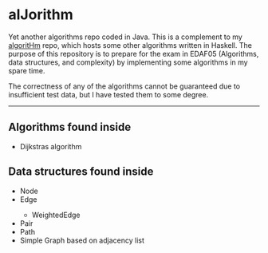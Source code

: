 # alJorithm
Yet another algorithms repo coded in Java. This is a complement to my [algoritHm](https://www.github.com/mikael-ros/algorithm) repo, which hosts some other algorithms written in Haskell. The purpose of this repository is to prepare for the exam in EDAF05 (Algorithms, data structures, and complexity) by implementing some algorithms in my spare time.

The correctness of any of the algorithms cannot be guaranteed due to insufficient test data, but I have tested them to some degree.

---

## Algorithms found inside
- Dijkstras algorithm

## Data structures found inside
- Node<T>
- Edge<T>
  - WeightedEdge<T>
- Pair<T>
- Path<T>
- Simple Graph<T> based on adjacency list
